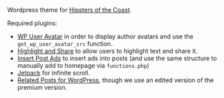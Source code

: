 Wordpress theme for [Hipsters of the Coast](http://www.hipstersofthecoast.com).

Required plugins:

- [WP User Avatar](https://wordpress.org/plugins/wp-user-avatar/) in order to display author avatars and use the `get_wp_user_avatar_src` function.
- [Highlight and Share](https://wordpress.org/plugins/highlight-and-share/) to allow users to highlight text and share it.
- [Insert Post Ads](https://wordpress.org/plugins/insert-post-ads/) to insert ads into posts (and use the same structure to manually add to homepage via `functions.php`)
- [Jetpack](https://wordpress.org/plugins/jetpack/) for infinite scroll.
- [Related Posts for WordPress](https://wordpress.org/plugins/related-posts-for-wp/), though we use an edited version of the premium version.
